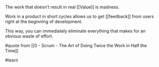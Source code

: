 The work that doesn't result in real [[Value]] is madness.

Work in a product in short cycles allows us to get [[feedback]] from users right at the beginning of development.

This way, you can immediately eliminate everything that makes for an obvious waste of effort.

#quote from [[0 - Scrum - The Art of Doing Twice the Work in Half the Time]]

#learn 